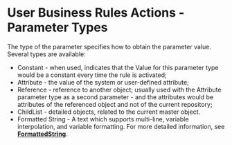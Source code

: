 # User Business Rules Actions - Parameter Types

The type of the parameter specifies how to obtain the parameter value. Several types are available:
- Constant - when used, indicates that the Value for this parameter type would be a constant every time the rule is activated;
- Attribute -  the value of the system or user-defined attribute;
- Reference -  reference to another object; usually used with the Attribute parameter type as a second parameter - and the attributes would be attributes of the referenced object and not of the current repository;
- ChildList - detailed objects, related to the current master object.
- Formatted String - A text which supports multi-line, variable interpolation, and variable formatting. For more detailed information, see [**FormattedString**](https://github.com/ErpNetDocs/tech/blob/master/advanced/user-business-rules/parameter-types/formattedstring.md).

